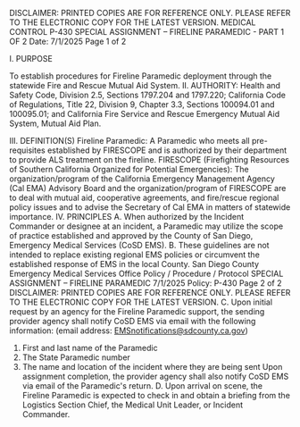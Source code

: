 DISCLAIMER: PRINTED COPIES ARE FOR REFERENCE ONLY. PLEASE REFER TO THE ELECTRONIC COPY FOR THE LATEST VERSION.
MEDICAL CONTROL P-430
SPECIAL ASSIGNMENT – FIRELINE PARAMEDIC - PART 1 OF 2
Date: 7/1/2025 Page 1 of 2

I. PURPOSE

To establish procedures for Fireline Paramedic deployment through the statewide Fire and Rescue
Mutual Aid System.
II. AUTHORITY: Health and Safety Code, Division 2.5, Sections 1797.204 and 1797.220;
California Code of Regulations, Title 22, Division 9, Chapter 3.3, Sections 100094.01 and
100095.01; and California Fire Service and Rescue Emergency Mutual Aid System, Mutual Aid
Plan.

III. DEFINITION(S)
Fireline Paramedic: A Paramedic who meets all pre-requisites established by FIRESCOPE and
is authorized by their department to provide ALS treatment on the fireline.
FIRESCOPE (Firefighting Resources of Southern California Organized for Potential
Emergencies): The organization/program of the California Emergency Management Agency (Cal
EMA) Advisory Board and the organization/program of FIRESCOPE are to deal with mutual aid,
cooperative agreements, and fire/rescue regional policy issues and to advise the Secretary of Cal
EMA in matters of statewide importance.
IV. PRINCIPLES
A. When authorized by the Incident Commander or designee at an incident, a Paramedic may
utilize the scope of practice established and approved by the County of San Diego, Emergency
Medical Services (CoSD EMS).
B. These guidelines are not intended to replace existing regional EMS policies or circumvent the
established response of EMS in the local County.
San Diego County Emergency Medical Services Office
Policy / Procedure / Protocol
SPECIAL ASSIGNMENT – FIRELINE PARAMEDIC 7/1/2025
Policy: P-430 Page 2 of 2
DISCLAIMER: PRINTED COPIES ARE FOR REFERENCE ONLY. PLEASE REFER TO THE ELECTRONIC COPY FOR THE LATEST VERSION.
C. Upon initial request by an agency for the Fireline Paramedic support, the sending provider
agency shall notify CoSD EMS via email with the following information: (email address:
EMSnotifications@sdcounty.ca.gov)
1. First and last name of the Paramedic
2. The State Paramedic number
3. The name and location of the incident where they are being sent
Upon assignment completion, the provider agency shall also notify CoSD EMS via email of
the Paramedic's return.
D. Upon arrival on scene, the Fireline Paramedic is expected to check in and obtain a briefing from
the Logistics Section Chief, the Medical Unit Leader, or Incident Commander.

